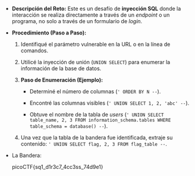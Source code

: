 - **Descripción del Reto:** Este es un desafío de **inyección SQL** donde la interacción se realiza directamente a través de un _endpoint_ o un programa, no solo a través de un formulario de _login_.
    
- **Procedimiento (Paso a Paso):**
    
    1. Identifiqué el parámetro vulnerable en la URL o en la línea de comandos.
        
    2. Utilicé la inyección de unión (`UNION SELECT`) para enumerar la información de la base de datos.
        
    3. **Paso de Enumeración (Ejemplo):**
        
        - Determiné el número de columnas (`' ORDER BY N --`).
            
        - Encontré las columnas visibles (`' UNION SELECT 1, 2, 'abc' --`).
            
        - Obtuve el nombre de la tabla de _users_ (`' UNION SELECT table_name, 2, 3 FROM information_schema.tables WHERE table_schema = database() --`).
            
    4. Una vez que la tabla de la bandera fue identificada, extraje su contenido: `' UNION SELECT flag, 2, 3 FROM flag_table --`.
        
- La Bandera:
    
    picoCTF{sq1_d1r3c7_4cc3ss_74d9e1}